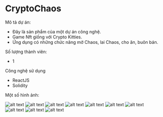 # CryptoChaos

Mô tả dự án:
- Đây là sản phẩm của một dự án công nghệ.
- Game Nft giống với Crypto Kitties.
- Ứng dụng có những chức năng mở Chaos, lai Chaos, cho ăn, buôn bán.

Số lượng thành viên:
- 1

Công nghệ sử dụng
- ReactJS 
- Solidity

Một số hình ảnh:

![alt text](https://github.com/nakamanfc/Chaos/Untitled.png)
![alt text](https://github.com/nakamanfc/Chaos/1Untitled.png)
![alt text](https://github.com/nakamanfc/Chaos/2Untitled.png)
![alt text](https://github.com/nakamanfc/Chaos/3Untitled.png)
![alt text](https://github.com/nakamanfc/Chaos/4Untitled.png)
![alt text](https://github.com/nakamanfc/Chaos/5Untitled.png)
![alt text](https://github.com/nakamanfc/Chaos/6Untitled.png)
![alt text](https://github.com/nakamanfc/Chaos/7Untitled.png)
![alt text](https://github.com/nakamanfc/Chaos/8Untitled.png)
![alt text](https://github.com/nakamanfc/Chaos/10Untitled.png)
